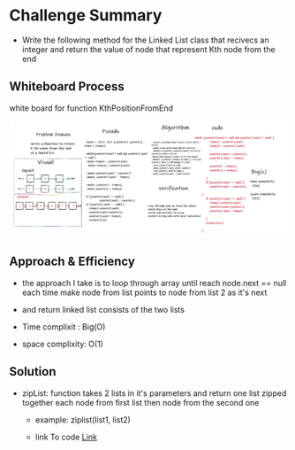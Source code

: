 # Challenge Summary
<!-- Description of the challenge -->

* Write the following method for the Linked List class that recivecs an integer and return the value of node that represent Kth node from the end


## Whiteboard Process
<!-- Embedded whiteboard image -->
white board for function KthPositionFromEnd

![ziplist ](../assets/ziplist.jpg)


## Approach & Efficiency
<!-- What approach did you take? Why? What is the Big O space/time for this approach? -->

* the approach I take is to loop through array until reach node.next == null each time make node from list points to node from list 2 as it's next 
* and return linked list consists of the two lists

* Time complixit : Big(O)
* space complixity: O(1)


## Solution
<!-- Show how to run your code, and examples of it in action -->


* zipList: function takes 2 lists in it's parameters and return one list zipped together each node from first list then node from the second one
    * example: ziplist(list1, list2)

    * link To code  [Link](/linkedList/app/src/main/java/linkedList/linkedList1.java)
